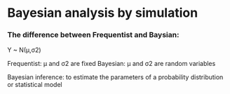 # Bayesian analysis by simulation

### The difference between Frequentist and Baysian:

Y ~ N(μ,σ2)

Frequentist: μ and σ2 are fixed
Bayesian: μ and σ2 are random variables

Bayesian inference: to estimate the parameters of a probability distribution or statistical model
